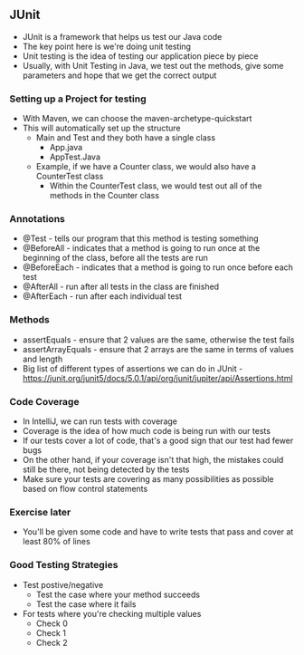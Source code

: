 ## JUnit

- JUnit is a framework that helps us test our Java code
- The key point here is we're doing unit testing
- Unit testing is the idea of testing our application piece by piece
- Usually, with Unit Testing in Java, we test out the methods, give some parameters and hope that we get the correct output

### Setting up a Project for testing
- With Maven, we can choose the maven-archetype-quickstart
- This will automatically set up the structure 
    - Main and Test and they both have a single class
        - App.java
        - AppTest.Java
    - Example, if we have a Counter class, we would also have a CounterTest class
        - Within the CounterTest class, we would test out all of the methods in the Counter class


### Annotations
- @Test - tells our program that this method is testing something
- @BeforeAll - indicates that a method is going to run once at the beginning of the class, before all the tests are run
- @BeforeEach - indicates that a method is going to run once before each test
- @AfterAll - run after all tests in the class are finished
- @AfterEach - run after each individual test

### Methods
- assertEquals - ensure that 2 values are the same, otherwise the test fails
- assertArrayEquals - ensure that 2 arrays are the same in terms of values and length
- Big list of different types of assertions we can do in JUnit - https://junit.org/junit5/docs/5.0.1/api/org/junit/jupiter/api/Assertions.html

### Code Coverage
- In IntelliJ, we can run tests with coverage
- Coverage is the idea of how much code is being run with our tests
- If our tests cover a lot of code, that's a good sign that our test had fewer bugs
- On the other hand, if your coverage isn't that high, the mistakes could still be there, not being detected by the tests
- Make sure your tests are covering as many possibilities as possible based on flow control statements

### Exercise later
- You'll be given some code and have to write tests that pass and cover at least 80% of lines

### Good Testing Strategies
- Test postive/negative
    - Test the case where your method succeeds
    - Test the case where it fails
- For tests where you're checking multiple values
    - Check 0
    - Check 1
    - Check 2